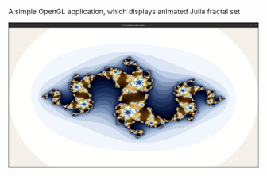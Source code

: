 A simple OpenGL application, which displays animated Julia fractal set


![Screenshot](doc/screen.png)
